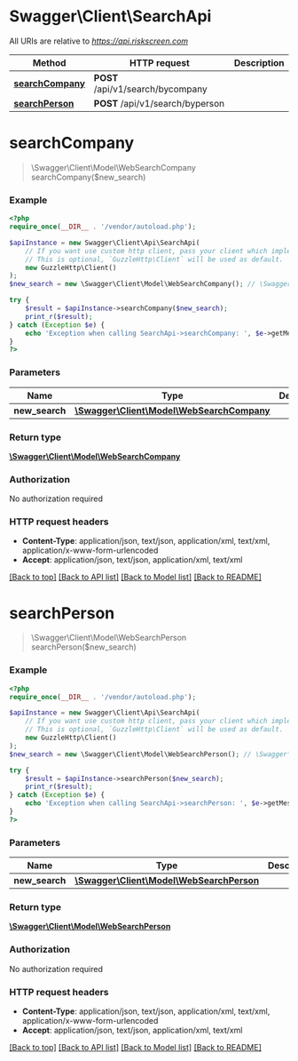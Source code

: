 # Swagger\Client\SearchApi

All URIs are relative to *https://api.riskscreen.com*

Method | HTTP request | Description
------------- | ------------- | -------------
[**searchCompany**](SearchApi.md#searchCompany) | **POST** /api/v1/search/bycompany | 
[**searchPerson**](SearchApi.md#searchPerson) | **POST** /api/v1/search/byperson | 


# **searchCompany**
> \Swagger\Client\Model\WebSearchCompany searchCompany($new_search)



### Example
```php
<?php
require_once(__DIR__ . '/vendor/autoload.php');

$apiInstance = new Swagger\Client\Api\SearchApi(
    // If you want use custom http client, pass your client which implements `GuzzleHttp\ClientInterface`.
    // This is optional, `GuzzleHttp\Client` will be used as default.
    new GuzzleHttp\Client()
);
$new_search = new \Swagger\Client\Model\WebSearchCompany(); // \Swagger\Client\Model\WebSearchCompany | 

try {
    $result = $apiInstance->searchCompany($new_search);
    print_r($result);
} catch (Exception $e) {
    echo 'Exception when calling SearchApi->searchCompany: ', $e->getMessage(), PHP_EOL;
}
?>
```

### Parameters

Name | Type | Description  | Notes
------------- | ------------- | ------------- | -------------
 **new_search** | [**\Swagger\Client\Model\WebSearchCompany**](../Model/WebSearchCompany.md)|  |

### Return type

[**\Swagger\Client\Model\WebSearchCompany**](../Model/WebSearchCompany.md)

### Authorization

No authorization required

### HTTP request headers

 - **Content-Type**: application/json, text/json, application/xml, text/xml, application/x-www-form-urlencoded
 - **Accept**: application/json, text/json, application/xml, text/xml

[[Back to top]](#) [[Back to API list]](../../README.md#documentation-for-api-endpoints) [[Back to Model list]](../../README.md#documentation-for-models) [[Back to README]](../../README.md)

# **searchPerson**
> \Swagger\Client\Model\WebSearchPerson searchPerson($new_search)



### Example
```php
<?php
require_once(__DIR__ . '/vendor/autoload.php');

$apiInstance = new Swagger\Client\Api\SearchApi(
    // If you want use custom http client, pass your client which implements `GuzzleHttp\ClientInterface`.
    // This is optional, `GuzzleHttp\Client` will be used as default.
    new GuzzleHttp\Client()
);
$new_search = new \Swagger\Client\Model\WebSearchPerson(); // \Swagger\Client\Model\WebSearchPerson | 

try {
    $result = $apiInstance->searchPerson($new_search);
    print_r($result);
} catch (Exception $e) {
    echo 'Exception when calling SearchApi->searchPerson: ', $e->getMessage(), PHP_EOL;
}
?>
```

### Parameters

Name | Type | Description  | Notes
------------- | ------------- | ------------- | -------------
 **new_search** | [**\Swagger\Client\Model\WebSearchPerson**](../Model/WebSearchPerson.md)|  |

### Return type

[**\Swagger\Client\Model\WebSearchPerson**](../Model/WebSearchPerson.md)

### Authorization

No authorization required

### HTTP request headers

 - **Content-Type**: application/json, text/json, application/xml, text/xml, application/x-www-form-urlencoded
 - **Accept**: application/json, text/json, application/xml, text/xml

[[Back to top]](#) [[Back to API list]](../../README.md#documentation-for-api-endpoints) [[Back to Model list]](../../README.md#documentation-for-models) [[Back to README]](../../README.md)

